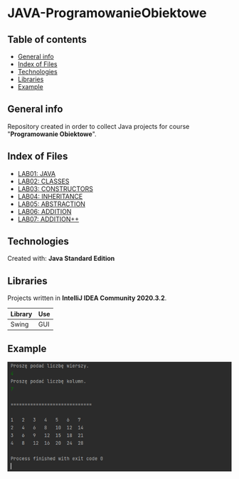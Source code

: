 # JAVA-ProgramowanieObiektowe


## Table of contents
* [General info](#general-info)
* [Index of Files](#index-of-files)
* [Technologies](#technologies)
* [Libraries](#libraries)
* [Example](#example)

## General info
Repository created in order to collect Java projects for course "**Programowanie Obiektowe**".

## Index of Files
* [LAB01: JAVA](https://github.com/KajetanWarmbier/JAVA-ProgramowanieObiektowe/tree/master/LAB01)
* [LAB02: CLASSES](https://github.com/KajetanWarmbier/JAVA-ProgramowanieObiektowe/tree/master/LAB02)
* [LAB03: CONSTRUCTORS](https://github.com/KajetanWarmbier/JAVA-ProgramowanieObiektowe/tree/master/LAB03)
* [LAB04: INHERITANCE](https://github.com/KajetanWarmbier/JAVA-ProgramowanieObiektowe/tree/master/LAB04)
* [LAB05: ABSTRACTION](https://github.com/KajetanWarmbier/JAVA-ProgramowanieObiektowe/tree/master/LAB05)
* [LAB06: ADDITION]()
* [LAB07: ADDITION++]()

## Technologies
Created with:
**Java Standard Edition**

## Libraries
Projects written in **IntelliJ IDEA Community 2020.3.2**.

Library | Use
------------ | -------------
Swing | GUI

## Example
![alt text](https://raw.githubusercontent.com/KajetanWarmbier/JAVA-ProgramowanieObiektowe/master/README%20Assets/javaLab01Ex05screen.png)
